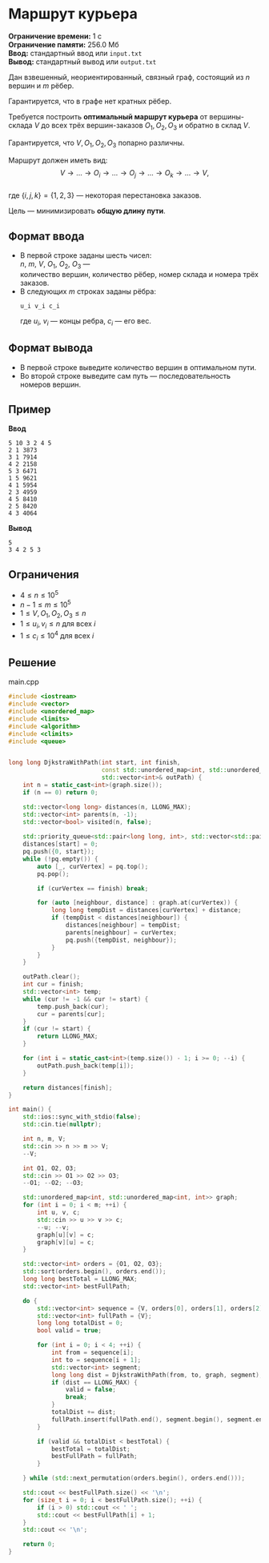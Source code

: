 # Маршрут курьера

**Ограничение времени:** 1 с  
**Ограничение памяти:** 256.0 Мб  
**Ввод:** стандартный ввод или `input.txt`  
**Вывод:** стандартный вывод или `output.txt`

Дан взвешенный, неориентированный, связный граф, состоящий из $n$ вершин и $m$ рёбер.

Гарантируется, что в графе нет кратных рёбер.

Требуется построить **оптимальный маршрут курьера** от вершины-склада $V$ до всех трёх вершин-заказов $O_1, O_2, O_3$ и обратно в склад $V$.

Гарантируется, что $V, O_1, O_2, O_3$ попарно различны.

Маршрут должен иметь вид:  
$$
V \rightarrow \dots \rightarrow O_i \rightarrow \dots \rightarrow O_j \rightarrow \dots \rightarrow O_k \rightarrow \dots \rightarrow V,
$$  
где $\{i, j, k\} = \{1, 2, 3\}$ — некоторая перестановка заказов.

Цель — минимизировать **общую длину пути**.

## Формат ввода

- В первой строке заданы шесть чисел:  
  $n$, $m$, $V$, $O_1$, $O_2$, $O_3$ —  
  количество вершин, количество рёбер, номер склада и номера трёх заказов.
- В следующих $m$ строках заданы рёбра:  
  ```
  u_i v_i c_i
  ```  
  где $u_i$, $v_i$ — концы ребра, $c_i$ — его вес.

## Формат вывода

- В первой строке выведите количество вершин в оптимальном пути.
- Во второй строке выведите сам путь — последовательность номеров вершин.

## Пример

**Ввод**  
```
5 10 3 2 4 5
2 1 3873
3 1 7914
4 2 2158
5 3 6471
1 5 9621
4 1 5954
2 3 4959
4 5 8410
2 5 8420
4 3 4064
```

**Вывод**  
```
5
3 4 2 5 3
```

## Ограничения

- $4 \leq n \leq 10^5$
- $n - 1 \leq m \leq 10^5$
- $1 \leq V, O_1, O_2, O_3 \leq n$
- $1 \leq u_i, v_i \leq n$ для всех $i$
- $1 \leq c_i \leq 10^4$ для всех $i$
## Решение

main.cpp
```cpp
#include <iostream>
#include <vector>
#include <unordered_map>
#include <limits>
#include <algorithm>
#include <climits>
#include <queue>


long long DjkstraWithPath(int start, int finish,
                          const std::unordered_map<int, std::unordered_map<int, int>>& graph,
                          std::vector<int>& outPath) {
    int n = static_cast<int>(graph.size());
    if (n == 0) return 0;

    std::vector<long long> distances(n, LLONG_MAX);
    std::vector<int> parents(n, -1);
    std::vector<bool> visited(n, false);
    
    std::priority_queue<std::pair<long long, int>, std::vector<std::pair<long long, int>>, std::greater<>> pq;
    distances[start] = 0;
    pq.push({0, start});
    while (!pq.empty()) {
        auto [_, curVertex] = pq.top();
        pq.pop();

        if (curVertex == finish) break;

        for (auto [neighbour, distance] : graph.at(curVertex)) {
            long long tempDist = distances[curVertex] + distance;
            if (tempDist < distances[neighbour]) {
                distances[neighbour] = tempDist;
                parents[neighbour] = curVertex;
                pq.push({tempDist, neighbour}); 
            }
        }
    }

    outPath.clear();
    int cur = finish;
    std::vector<int> temp;
    while (cur != -1 && cur != start) {
        temp.push_back(cur);
        cur = parents[cur];
    }
    if (cur != start) {
        return LLONG_MAX;
    }

    for (int i = static_cast<int>(temp.size()) - 1; i >= 0; --i) {
        outPath.push_back(temp[i]);
    }

    return distances[finish];
}

int main() {
    std::ios::sync_with_stdio(false);
    std::cin.tie(nullptr);

    int n, m, V;
    std::cin >> n >> m >> V;
    --V;

    int O1, O2, O3;
    std::cin >> O1 >> O2 >> O3;
    --O1; --O2; --O3;

    std::unordered_map<int, std::unordered_map<int, int>> graph;
    for (int i = 0; i < m; ++i) {
        int u, v, c;
        std::cin >> u >> v >> c;
        --u; --v;
        graph[u][v] = c;
        graph[v][u] = c;
    }

    std::vector<int> orders = {O1, O2, O3};
    std::sort(orders.begin(), orders.end());
    long long bestTotal = LLONG_MAX;
    std::vector<int> bestFullPath;

    do {
        std::vector<int> sequence = {V, orders[0], orders[1], orders[2], V};
        std::vector<int> fullPath = {V};
        long long totalDist = 0;
        bool valid = true;

        for (int i = 0; i < 4; ++i) {
            int from = sequence[i];
            int to = sequence[i + 1];
            std::vector<int> segment;
            long long dist = DjkstraWithPath(from, to, graph, segment);
            if (dist == LLONG_MAX) {
                valid = false;
                break;
            }
            totalDist += dist;
            fullPath.insert(fullPath.end(), segment.begin(), segment.end());
        }

        if (valid && totalDist < bestTotal) {
            bestTotal = totalDist;
            bestFullPath = fullPath;
        }

    } while (std::next_permutation(orders.begin(), orders.end()));

    std::cout << bestFullPath.size() << '\n';
    for (size_t i = 0; i < bestFullPath.size(); ++i) {
        if (i > 0) std::cout << ' ';
        std::cout << bestFullPath[i] + 1;
    }
    std::cout << '\n';

    return 0;
}
```
